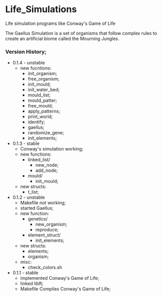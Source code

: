 # Life_Simulations
Life simulation programs like Conway's Game of Life  

The Gaellus Simulation is a set of organisms that follow complex rules to create an artificial biome called the Mourning Jungles.  

### Version History; 
- 0.1.4 - unstable  
	- new fucntions:  
		- init_organism;  
		- free_organism;
		- init_mould;  
		- init_water_bed;  
		- mould_list;  
		- mould_patter;  
		- free_mould;  
		- apply_patterns;  
		- print_world;  
		- identify;  
		- gaellus;  
		- randomize_gene;
		- init_elements;   
- 0.1.3 - stable  
	- Conway's simulation working;  
	- new functions:  
		- linked_list/  
			- new_node;  
			- add_node;  
		- mould/  
			- init_mould;  
	- new structs:  
		- t_list;  
- 0.1.2 - unstable  
	- Makefile not working;  
	- started Gaellus;  
	- new function:  
		- genetics/  
			- new_organism;  
			- reproduce;  
		- element_struct/  
			- init_elements;  
	- new structs:  
		- elements;  
		- organism;  
	- misc:  
		- check_colors.sh  
- 0.1.1 - stable  
	- implemented Conway's Game of Life;  
	- linked libft;  
	- Makefile Compiles Conway's Game of Life;  
